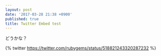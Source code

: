 ```yaml
---
layout: post
date: '2017-03-28 21:38 +0900'
published: true
title: Twitter Embed test
---
```

どうかな？

{% twitter https://twitter.com/rubygems/status/518821243320287232 %}
